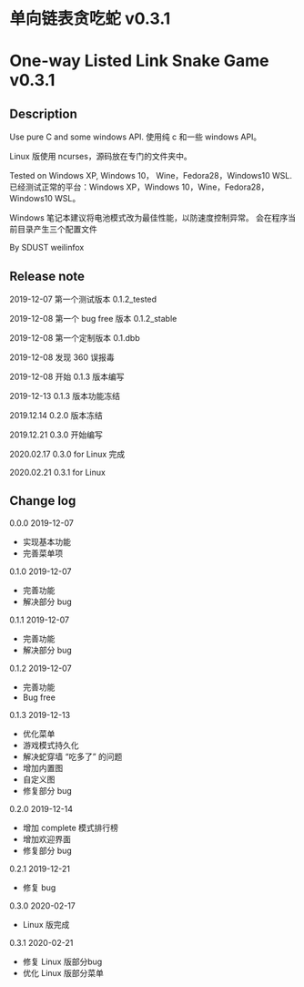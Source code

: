 # 单向链表贪吃蛇 v0.3.1
# One-way Listed Link Snake Game v0.3.1

## Description
Use pure C and some windows API.
使用纯 c 和一些 windows API。

Linux 版使用 ncurses，源码放在专门的文件夹中。

Tested on Windows XP, Windows 10， Wine，Fedora28，Windows10 WSL.
已经测试正常的平台：Windows XP，Windows 10，Wine，Fedora28，Windows10 WSL。

Windows 笔记本建议将电池模式改为最佳性能，以防速度控制异常。
会在程序当前目录产生三个配置文件

By SDUST weilinfox

## Release note
2019-12-07 第一个测试版本 0.1.2_tested

2019-12-08 第一个 bug free 版本 0.1.2_stable

2019-12-08 第一个定制版本 0.1.dbb

2019-12-08 发现 360 误报毒

2019-12-08 开始 0.1.3 版本编写

2019-12-13 0.1.3 版本功能冻结

2019.12.14 0.2.0 版本冻结

2019.12.21 0.3.0 开始编写

2020.02.17 0.3.0 for Linux 完成

2020.02.21 0.3.1 for Linux

## Change log
0.0.0 2019-12-07
+ 实现基本功能
+ 完善菜单项

0.1.0 2019-12-07
+ 完善功能
+ 解决部分 bug

0.1.1 2019-12-07
+ 完善功能
+ 解决部分 bug

0.1.2 2019-12-07
+ 完善功能
+ Bug free

0.1.3 2019-12-13
+ 优化菜单
+ 游戏模式持久化
+ 解决蛇穿墙 “吃多了” 的问题
+ 增加内置图
+ 自定义图
+ 修复部分 bug

0.2.0 2019-12-14
+ 增加 complete 模式排行榜
+ 增加欢迎界面
+ 修复部分 bug

0.2.1 2019-12-21
+ 修复 bug

0.3.0 2020-02-17
+ Linux 版完成

0.3.1 2020-02-21
+ 修复 Linux 版部分bug
+ 优化 Linux 版部分菜单